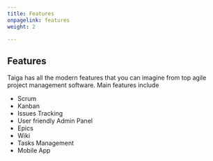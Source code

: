 ```yaml
---
title: Features
onpagelink: features
weight: 2

---
```


Features
--------

Taiga has all the modern features that you can imagine from top agile project management software. Main features include

- Scrum
- Kanban
- Issues Tracking
- User friendly Admin Panel
- Epics
- Wiki
- Tasks Management
- Mobile App
 